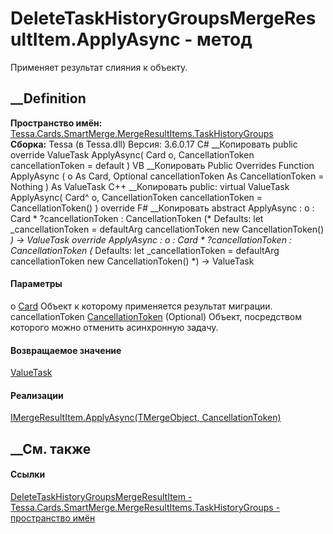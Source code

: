 # DeleteTaskHistoryGroupsMergeResultItem.ApplyAsync - метод
Применяет результат слияния к объекту.
## __Definition
 **Пространство имён:**
[Tessa.Cards.SmartMerge.MergeResultItems.TaskHistoryGroups](N_Tessa_Cards_SmartMerge_MergeResultItems_TaskHistoryGroups.htm)  
 **Сборка:** Tessa (в Tessa.dll) Версия: 3.6.0.17
C# __Копировать
     public override ValueTask ApplyAsync(
    	Card o,
    	CancellationToken cancellationToken = default
    )
VB __Копировать
     Public Overrides Function ApplyAsync ( 
    	o As Card,
    	Optional cancellationToken As CancellationToken = Nothing
    ) As ValueTask
C++ __Копировать
     public:
    virtual ValueTask ApplyAsync(
    	Card^ o, 
    	CancellationToken cancellationToken = CancellationToken()
    ) override
F# __Копировать
     abstract ApplyAsync : 
            o : Card * 
            ?cancellationToken : CancellationToken 
    (* Defaults:
            let _cancellationToken = defaultArg cancellationToken new CancellationToken()
    *)
    -> ValueTask 
    override ApplyAsync : 
            o : Card * 
            ?cancellationToken : CancellationToken 
    (* Defaults:
            let _cancellationToken = defaultArg cancellationToken new CancellationToken()
    *)
    -> ValueTask 
#### Параметры
o [Card](T_Tessa_Cards_Card.htm)
    Объект к которому применяется результат миграции.
cancellationToken
[CancellationToken](https://learn.microsoft.com/dotnet/api/system.threading.cancellationtoken)
(Optional)
    Объект, посредством которого можно отменить асинхронную задачу.
#### Возвращаемое значение
[ValueTask](https://learn.microsoft.com/dotnet/api/system.threading.tasks.valuetask)  
#### Реализации
[IMergeResultItem<TMergeObject>.ApplyAsync(TMergeObject,
CancellationToken)](M_Tessa_SmartMerge_IMergeResultItem_1_ApplyAsync.htm)  
##  __См. также
#### Ссылки
[DeleteTaskHistoryGroupsMergeResultItem -
](T_Tessa_Cards_SmartMerge_MergeResultItems_TaskHistoryGroups_DeleteTaskHistoryGroupsMergeResultItem.htm)
[Tessa.Cards.SmartMerge.MergeResultItems.TaskHistoryGroups - пространство
имён](N_Tessa_Cards_SmartMerge_MergeResultItems_TaskHistoryGroups.htm)
